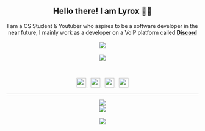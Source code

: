 <h2 align="center">
    Hello there! I am <strong>Lyrox</strong> 👋🏻
</h2>
<p align="center">
    I am a CS Student & Youtuber who aspires to be a software developer in the near future, I mainly work as a developer on a VoIP platform called <strong> <a href="https://discord.com">Discord</a></strong>
<br>
<br>
<a href="https://github.com/Prwzrq/">
        <img src="https://komarev.com/ghpvc/?username=Prwzrq&color=red" />
  </a> 
<br>
<br>
<a href="https://discord.com/users/942155951396503572">
        <img src="https://lanyard-profile-readme.vercel.app/api/942155951396503572?idleMessage=%22May%20The%20Code%20Be%20With%20you%22&borderRadius=25px" />
    </a>
</p>
</p>
&nbsp;
<p align="center">
    <a href="https://github.com/Prwzrq/">
        <img src="./assets/icons/other/github-solid.svg/" width="25px" />
    </a>
    &nbsp;
    <a href="https://discord.com/users/942155951396503572">
        <img src="./assets/icons/other/discord-solid.svg/" width="25px" />
    </a>
    &nbsp;
    <a href="https://twitter.com/RestInPeaceZero/">
        <img src="./assets/icons/other/twitter-solid.svg/" width="25px" />
    </a>
    &nbsp;
    <a href="https://www.youtube.com/c/ZeroSync">
        <img src="./assets/icons/other/youtube-solid.svg/" width="25px" />
    </a>
    
</p>
<hr/>
<p align="center">
    <a href="https://github.com/ZeroDiscord/">
        <img src="https://github-readme-streak-stats.herokuapp.com?user=ZeroDiscord&hide_border=true&background=0D1117&currStreakLabel=FFFFFF&sideLabels=FFFFFF&currStreakNum=FFFFFF&dates=FFFFFF&sideNums=FFFFFF&fire=f04848&ring=f04848&stroke=FFFFFFFF)](https://git.io/streak-stats" />
  </a> 
<br>
  <a href="https://github.com/ZeroDiscord/">
       <img src="https://github-readme-stats.vercel.app/api?username=ZeroDiscord&show_icons=true&theme=gruvbox" />
  </a> 
<br>
<br>
<a href="https://github.com/ZeroDiscord/">
       <img src="https://github-readme-stats.vercel.app/api/top-langs/?username=ZeroDiscord&theme=gruvbox&langs_count=8&layout=compact" />
  </a> 
</p>


